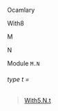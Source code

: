 Ocamlary

With8

M

N

Module `M.N`

<a id="type-t"></a>

###### type t =

> [With5.N.t](Ocamlary.With5.N.md#type-t)

